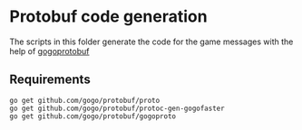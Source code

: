 # Protobuf code generation

The scripts in this folder generate the code for the game messages with the help of [gogoprotobuf](https://github.com/gogo/protobuf)

## Requirements

	go get github.com/gogo/protobuf/proto
	go get github.com/gogo/protobuf/protoc-gen-gogofaster
	go get github.com/gogo/protobuf/gogoproto